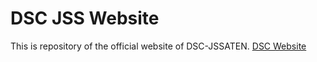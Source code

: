 # DSC JSS Website
This is repository of the official website of DSC-JSSATEN. <a href="https://dscjss.in">DSC Website</a>
